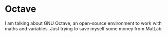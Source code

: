 # Octave

I am talking about GNU Octave, an open-source environment to work with maths and variables. Just trying to save myself some money from MatLab.

